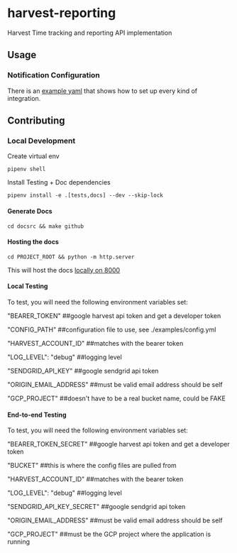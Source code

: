 # harvest-reporting

Harvest Time tracking and reporting API implementation

## Usage

### Notification Configuration

There is an [example yaml](./examples/config.yaml) that shows how to
set up every kind of integration.

## Contributing

### Local Development

Create virtual env

`pipenv shell`

Install Testing + Doc dependencies

`pipenv install -e .[tests,docs] --dev --skip-lock`

#### Generate Docs

`cd docsrc && make github`

#### Hosting the docs

`cd PROJECT_ROOT && python -m http.server`

This will host the docs [locally on 8000](http://localhost:8000)

#### Local Testing

To test, you will need the following environment variables set:

  "BEARER_TOKEN"          ##google harvest api token and get a developer token

  "CONFIG_PATH"           ##configuration file to use, see ./examples/config.yml

  "HARVEST_ACCOUNT_ID"    ##matches with the bearer token

  "LOG_LEVEL": "debug"    ##logging level

  "SENDGRID_API_KEY"      ##google sendgrid api token

  "ORIGIN_EMAIL_ADDRESS"  ##must be valid email address should be self

  "GCP_PROJECT"           ##doesn't have to be a real bucket name, could be FAKE


#### End-to-end Testing

To test, you will need the following environment variables set:

  "BEARER_TOKEN_SECRET"          ##google harvest api token and get a developer token

  "BUCKET"                       ##this is where the config files are pulled from

  "HARVEST_ACCOUNT_ID"           ##matches with the bearer token

  "LOG_LEVEL": "debug"           ##logging level

  "SENDGRID_API_KEY_SECRET"      ##google sendgrid api token

  "ORIGIN_EMAIL_ADDRESS"         ##must be valid email address should be self

  "GCP_PROJECT"                  ##must be the GCP project where the application is running
